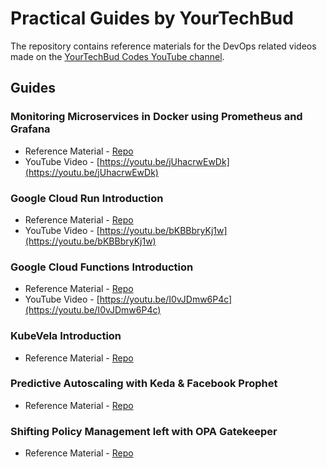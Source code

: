 # Practical Guides by YourTechBud

The repository contains reference materials for the DevOps related videos made on the [YourTechBud Codes YouTube channel](https://www.youtube.com/c/BackstageWithArchitects).

## Guides

### Monitoring Microservices in Docker using Prometheus and Grafana

- Reference Material - [Repo](https://github.com/YourTechBud/devops-guide/tree/master/monitoring-microservices-docker)
- YouTube Video - [https://youtu.be/jUhacrwEwDk](https://youtu.be/jUhacrwEwDk)

### Google Cloud Run Introduction

- Reference Material - [Repo](./google-cloud-run-introduction/)
- YouTube Video - [https://youtu.be/bKBBbryKj1w](https://youtu.be/bKBBbryKj1w)

### Google Cloud Functions Introduction

- Reference Material - [Repo](./google-cloud-functions-introduction/)
- YouTube Video - [https://youtu.be/I0vJDmw6P4c](https://youtu.be/I0vJDmw6P4c)

### KubeVela Introduction

- Reference Material - [Repo](./kubevela-introduction/)

### Predictive Autoscaling with Keda & Facebook Prophet

- Reference Material - [Repo](./predictive-autoscaling/)

### Shifting Policy Management left with OPA Gatekeeper

- Reference Material - [Repo](./opa-gatekeeper)